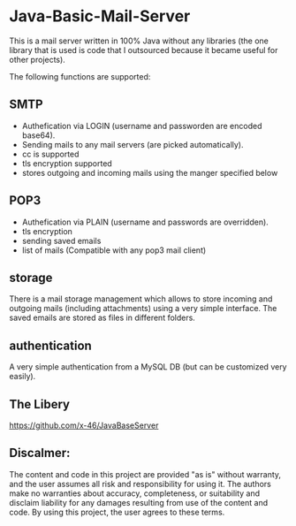 # Java-Basic-Mail-Server

This is a mail server written in 100% Java without any libraries (the one library that is used is code that I outsourced because it became useful for other projects). 



The following functions are supported: 
## SMTP
- Authefication via LOGIN (username and passworden are encoded base64).
- Sending mails to any mail servers (are picked automatically). 
- cc is supported 
- tls encryption supported
- stores outgoing and incoming mails using the manger specified below 


## POP3 
- Authefication via PLAIN (username and passwords are overridden).
- tls encryption 
- sending saved emails  
- list of mails
(Compatible with any pop3 mail client)

## storage

There is a mail storage management which allows to store incoming and outgoing mails (including attachments) using a very simple interface. The saved emails are stored as files in different folders. 

## authentication
A very simple authentication from a MySQL DB (but can be customized very easily).


## The Libery 
https://github.com/x-46/JavaBaseServer

## Discalmer: 
The content and code in this project are provided "as is" without warranty, and the user assumes all risk and responsibility for using it. The authors make no warranties about accuracy, completeness, or suitability and disclaim liability for any damages resulting from use of the content and code. By using this project, the user agrees to these terms.
